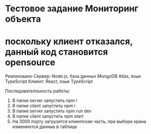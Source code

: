# Тестовое задание Мониторинг объекта
# поскольку клиент отказался, данный код становится opensource
Реализовано 
Сервер: Node.js, база данных MongoDB Atlas, язык TypeScript
Клиент: React, язык TypeScript

Последователльность работы:
1. В папке server запустить npm i
2. В папке client запустить npm i
3. В папке server запустить npm run dev
4. В папке client запустить npm start
5. На 3000 порту загрузится клиентская часть, при выборе крана изменяются данные в таблице

